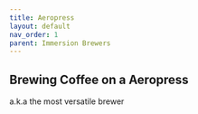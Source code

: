 ```yaml
---
title: Aeropress
layout: default
nav_order: 1
parent: Immersion Brewers
---
```


## Brewing Coffee on a Aeropress
a.k.a the most versatile brewer
